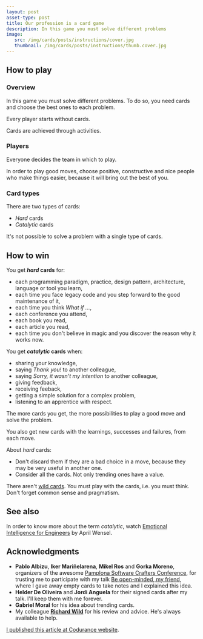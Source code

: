 ```yaml
---
layout: post
asset-type: post
title: Our profession is a card game
description: In this game you must solve different problems
image:
   src: /img/cards/posts/instructions/cover.jpg
   thumbnail: /img/cards/posts/instructions/thumb.cover.jpg
---
```


## How to play

### Overview

In this game you must solve different problems. To do so, you need cards and choose the best ones to each problem.

Every player starts without cards.

Cards are achieved through activities.

### Players

Everyone decides the team in which to play.

In order to play good moves, choose positive, constructive and nice people who make things easier, because it will bring out the best of you.

### Card types

There are two types of cards:

* _Hard_ cards
* _Catalytic_ cards

It's not possible to solve a problem with a single type of cards.

## How to win

You get **_hard_ cards** for:

* each programming paradigm, practice, design pattern, architecture, language or tool you learn,
* each time you face legacy code and you step forward to the good maintenance of it,
* each time you think _What if ..._,
* each conference you attend,
* each book you read,
* each article you read,
* each time you don't believe in magic and you discover the reason why it works now.

You get **_catalytic_ cards** when:

* sharing your knowledge,
* saying _Thank you!_ to another colleague,
* saying _Sorry, it wasn't my intention_ to another colleague,
* giving feedback,
* receiving feeback,
* getting a simple solution for a complex problem,
* listening to an apprentice with respect.

The more cards you get, the more possibilities to play a good move and solve the problem.

You also get new cards with the learnings, successes and failures, from each move.

About _hard_ cards:

* Don't discard them if they are a bad choice in a move, because they may be very useful in another one. 
* Consider all the cards. Not only trending ones have a value.

There aren't <a href="http://wiki.c2.com/?NoSilverBullet" target="_blank">wild cards</a>. You must play with the cards, i.e. you must think. Don't forget common sense and pragmatism.

## See also

In order to know more about the term _catalytic_, watch <a href="https://www.youtube.com/watch?v=SJnVhkEx8Cs" target="_blank">Emotional Intelligence for Engineers</a> by April Wensel.

## Acknowledgments

* **Pablo Albizu**, **Iker Mariñelarena**, **Mikel Ros** and **Gorka Moreno**, organizers of the awesome <a href="http://pamplonaswcraft.com" target="_blank">Pamplona Software Crafters Conference</a>, for trusting me to participate with my talk <a href="https://codurance.com/videos/2018-07-05-be-open-minded-my-friend">Be open-minded, my friend</a>, where I gave away empty cards to take notes and I explained this idea. 
* **Helder De Oliveira** and **Jordi Anguela** for their signed cards after my talk. I'll keep them with me forever.
* **Gabriel Moral** for his idea about trending cards.
* My colleague <a href="https://codurance.com/publications/author/richard-wild">**Richard Wild**</a> for his review and advice. He's always available to help.

<a href="https://codurance.com/2018/07/26/card-game" target="_blank">I published this article at Codurance website</a>.
